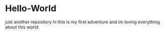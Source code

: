 # Hello-World
just another repository
hi this is my first adventure and im loving everything about this world

